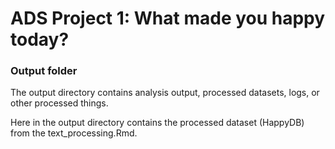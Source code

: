 # ADS Project 1: What made you happy today?
### Output folder

The output directory contains analysis output, processed datasets, logs, or other processed things.

Here in the output directory contains the processed dataset (HappyDB) from the text_processing.Rmd.

